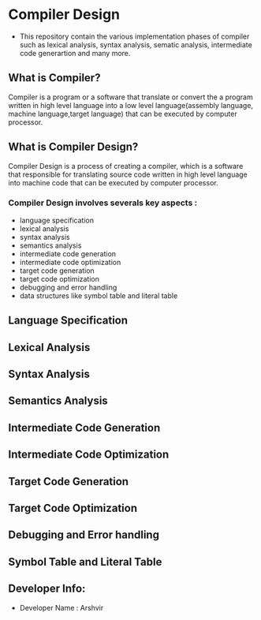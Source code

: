 # Compiler Design
- This repository contain the various implementation phases of compiler such as lexical analysis, syntax analysis, sematic analysis, intermediate code generartion and many more.

## What is Compiler?
Compiler is a program or a software that translate or convert the a program written in high level language into a low level language(assembly language, machine language,target language) that can be executed by computer processor.

## What is Compiler Design?
Compiler Design is a process of creating a compiler, which is a software that responsible for translating source code written in high level language into machine code that can be executed by computer processor.
### Compiler Design involves severals key aspects : 
- language specification
- lexical analysis
- syntax analysis
- semantics analysis
- intermediate code generation
- intermediate code optimization
- target code generation
- target code optimization
- debugging and error handling
- data structures like symbol table and literal table

## Language Specification
## Lexical Analysis
## Syntax Analysis
## Semantics Analysis
## Intermediate Code Generation
## Intermediate Code Optimization
## Target Code Generation
## Target Code Optimization
## Debugging and Error handling
## Symbol Table and Literal Table

## Developer Info:
- Developer Name : Arshvir 
